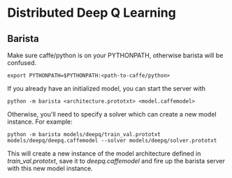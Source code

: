 # Distributed Deep Q Learning

## Barista
Make sure caffe/python is on your PYTHONPATH, otherwise barista will be confused. 
    
    export PYTHONPATH=$PYTHONPATH:<path-to-caffe/python>

If you already have an initialized model, you can start the server with

    python -m barista <architecture.prototxt> <model.caffemodel>

Otherwise, you'll need to specify a solver which can create a new model instance. For example:

    python -m barista models/deepq/train_val.prototxt models/deepq/deepq.caffemodel --solver models/deepq/solver.prototxt

This will create a new instance of the model architecture defined in *train_val.prototxt*, save it to *deepq.caffemodel* and fire up the barista server with this new model instance.
